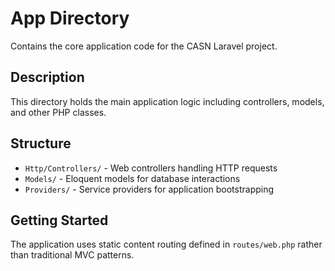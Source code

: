 # App Directory

Contains the core application code for the CASN Laravel project.

## Description

This directory holds the main application logic including controllers, models, and other PHP classes.

## Structure

- `Http/Controllers/` - Web controllers handling HTTP requests
- `Models/` - Eloquent models for database interactions
- `Providers/` - Service providers for application bootstrapping

## Getting Started

The application uses static content routing defined in `routes/web.php` rather than traditional MVC patterns.
